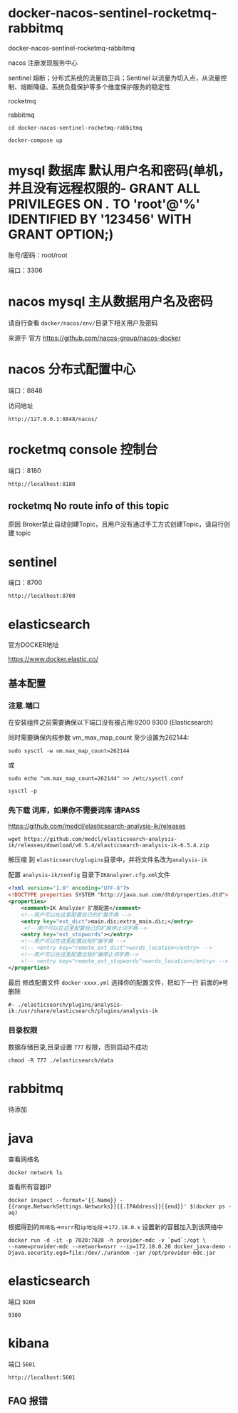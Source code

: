 # docker-nacos-sentinel-rocketmq-rabbitmq
docker-nacos-sentinel-rocketmq-rabbitmq

nacos 注册发现服务中心

sentinel 熔断；分布式系统的流量防卫兵；Sentinel 以流量为切入点，从流量控制、熔断降级、系统负载保护等多个维度保护服务的稳定性

rocketmq

rabbitmq

```shell
cd docker-nacos-sentinel-rocketmq-rabbitmq

docker-compose up

```

# mysql 数据库 默认用户名和密码(单机，并且没有远程权限的-    GRANT ALL PRIVILEGES ON *.* TO 'root'@'%' IDENTIFIED BY '123456' WITH GRANT OPTION;)

账号/密码：root/root

端口：3306

# nacos mysql 主从数据用户名及密码

请自行查看 `docker/nacos/env/`目录下相关用户及密码

来源于 官方 https://github.com/nacos-group/nacos-docker


# nacos 分布式配置中心

端口：8848

访问地址
```shell
http://127.0.0.1:8848/nacos/
```

# rocketmq console 控制台
端口：8180

```SHELL
http://localhost:8180
```

## rocketmq No route info of this topic
原因 Broker禁止自动创建Topic，且用户没有通过手工方式创建Topic，请自行创建 topic

# sentinel 
端口：8700

```SHELL
http://localhost:8700
```

# elasticsearch

官方DOCKER地址

https://www.docker.elastic.co/

## 基本配置
### 注意.端口

在安装组件之前需要确保以下端口没有被占用:9200 9300 (Elasticsearch)

同时需要确保内核参数 vm_max_map_count 至少设置为262144:
```SHELL
sudo sysctl -w vm.max_map_count=262144
```
或
```SHELL
sudo echo "vm.max_map_count=262144" >> /etc/sysctl.conf

sysctl -p
```

### 先下载 词库，如果你不需要词库 请PASS
https://github.com/medcl/elasticsearch-analysis-ik/releases
```SHELL
wget https://github.com/medcl/elasticsearch-analysis-ik/releases/download/v6.5.4/elasticsearch-analysis-ik-6.5.4.zip
```
解压缩 到 `elasticsearch/plugins`目录中，并将文件名改为`analysis-ik`

配置 `analysis-ik/config` 目录下`IKAnalyzer.cfg.xml`文件
```XML
<?xml version="1.0" encoding="UTF-8"?>
<!DOCTYPE properties SYSTEM "http://java.sun.com/dtd/properties.dtd">
<properties>
	<comment>IK Analyzer 扩展配置</comment>
	<!--用户可以在这里配置自己的扩展字典 -->
	<entry key="ext_dict">main.dic;extra_main.dic;</entry>
	 <!--用户可以在这里配置自己的扩展停止词字典-->
	<entry key="ext_stopwords"></entry>
	<!--用户可以在这里配置远程扩展字典 -->
	<!-- <entry key="remote_ext_dict">words_location</entry> -->
	<!--用户可以在这里配置远程扩展停止词字典-->
	<!-- <entry key="remote_ext_stopwords">words_location</entry> -->
</properties>
```
最后 修改配置文件 `docker-xxxx.yml` 选择你的配置文件，把如下一行 前面的`#`号删除
```angular2html
#- ./elasticsearch/plugins/analysis-ik:/usr/share/elasticsearch/plugins/analysis-ik
```

### 目录权限

数据存储目录,目录设置 `777` 权限，否则启动不成功

```YML
chmod -R 777 ./elasticsearch/data
```

# rabbitmq
待添加


# java

查看网络名
```SHELL
docker network ls
```
查看所有容器IP
```SHELL
docker inspect --format='{{.Name}} - {{range.NetworkSettings.Networks}}{{.IPAddress}}{{end}}' $(docker ps -aq)
```

根据得到的`网络名`->`nsrr`和`ip地址段`->`172.18.0.x`
设置新的容器加入到该网络中
```SHELL
docker run -d -it -p 7020:7020 -h provider-mdc -v `pwd`:/opt \
--name=provider-mdc --network=nsrr --ip=172.18.0.20 docker_java-demo -Djava.security.egd=file:/dev/./urandom -jar /opt/provider-mdc.jar
```

# elasticsearch
端口
`9200`

`9300`
# kibana 
端口
`5601`

```shell
http://localhost:5601
```

## FAQ 报错
